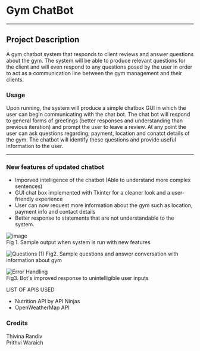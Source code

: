 # Gym ChatBot 
-----------------------
## Project Description 
A gym chatbot system that responds to client reviews and answer questions about the gym. The system will be able to produce relevant questions for the client and will even respond to any questions posed by the user in order to act as a communication line between the gym management and their clients. 

### Usage
Upon running, the system will produce a simple chatbox GUI in which the user can begin communicating with the chat bot. The chat bot will respond to general forms of greetings (better responses and understanding than previous iteration) and prompt the user to leave a review. At any point the user can ask questions regarding; payment, location and conatct details of the gym. The chatbot will identify these questions and provide useful information to the user. 



------------------------
### New features of updated chatbot  
- Imporved intelligence of the chatbot (Able to understand more complex sentences) 
- GUI chat box implemented with Tkinter for a cleaner look and a user-friendly experience
- User can now request more information about the gym such as location, payment info and contact details 
- Better response to statements that are not understandable to the system. 


![image](https://user-images.githubusercontent.com/116128240/201761732-d9e6aea7-0c79-46bd-95f4-09459be5cfdb.png)  
Fig 1. Sample output when system is run with new features 

![Questions (1)](https://user-images.githubusercontent.com/116128240/201783401-74e5d091-3711-446a-9711-0f66ce686302.PNG)
Fig2. Sample questions and answer conversation with information about gym

![Error Handling](https://user-images.githubusercontent.com/116128240/201783997-cff2aed0-2dd7-407a-abd6-478e6e920014.PNG)  
Fig3. Bot's improved response to unintelligible user inputs  


LIST OF APIS USED 
- Nutrition API by API Ninjas
- OpenWeatherMap API

### Credits 
Thivina Randiv  
Prithvi Waraich 




